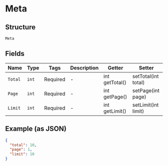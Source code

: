 
# Meta

## Structure

`Meta`

## Fields

| Name | Type | Tags | Description | Getter | Setter |
|  --- | --- | --- | --- | --- | --- |
| `Total` | `int` | Required | - | int getTotal() | setTotal(int total) |
| `Page` | `int` | Required | - | int getPage() | setPage(int page) |
| `Limit` | `int` | Required | - | int getLimit() | setLimit(int limit) |

## Example (as JSON)

```json
{
  "total": 10,
  "page": 1,
  "limit": 10
}
```


